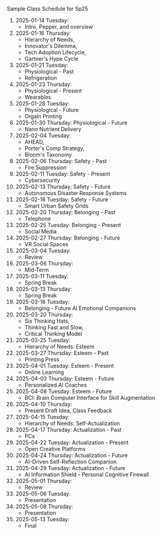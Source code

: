 Sample Class Schedule for Sp25

1. 2025-01-14 Tuesday:  
    - Intro, Pepper, and overview 
2. 2025-01-16 Thursday:  
    - Hierarchy of Needs,  
    - Innovator's Dilemma,  
    - Tech Adoption Lifecycle,  
    - Gartner's Hype Cycle 
3. 2025-01-21 Tuesday:  
    - Physiological - Past 
    - Refrigeration 
4. 2025-01-23 Thursday:  
    - Physiological - Present 
    - Wearables 
5. 2025-01-28 Tuesday:
    - Physiological - Future 
    - Orgain Printing 
6. 2025-01-30 Thursday: Physiological - Future 
    - Nano Nutrient Delivery 
7. 2025-02-04 Tuesday:  
    - AHEAD,  
    - Porter's Comp Strategy,  
    - Bloom's Taxonomy 
8. 2025-02-06 Thursday: Safety - Past 
    - Fire Suppression 
9. 2025-02-11 Tuesday: Safety - Present 
    - Cybersecurity 
10. 2025-02-13 Thursday: Safety - Future 
    - Autonomous Disaster Response Systems 
11. 2025-02-18 Tuesday: Safety - Future 
    - Smart Urban Safety Grids 
12. 2025-02-20 Thursday: Belonging - Past 
    - Telephone 
13. 2025-02-25 Tuesday: Belonging - Present 
    - Social Media 
14. 2025-02-27 Thursday: Belonging - Future 
    - VR Social Spaces 
15. 2025-03-04 Tuesday:  
    - Review 
16. 2025-03-06 Thursday:  
    - Mid-Term 
17. 2025-03-11 Tuesday:  
    - Spring Break 
18. 2025-03-13 Thursday:  
    - Spring Break 
19. 2025-03-18 Tuesday:  
    - Belonging - Future  AI Emotional Companions 
20. 2025-03-20 Thursday:  
    - Six Thinking Hats,  
    - Thinking Fast and Slow,  
    - Critical Thinking Model 
21. 2025-03-25 Tuesday:  
    - Hierarchy of Needs: Esteem 
22. 2025-03-27 Thursday: Esteem - Past 
    - Printing Press 
23. 2025-04-01 Tuesday: Esteem - Present 
    - Online Learning 
24. 2025-04-03 Thursday: Esteem - Future 
    - Personalized AI Coaches 
25. 2025-04-08 Tuesday: Esteem - Future  
    - BCI: Brain Computer Interface for Skill Augmentation 
26. 2025-04-10 Thursday:  
    - Present Draft Idea, Class Feedback 
27. 2025-04-15 Tuesday:   
    - Hierarchy of Needs: Self-Actualization 
28. 2025-04-17 Thursday: Actualization - Past 
    - PCs 
29. 2025-04-22 Tuesday: Actualization - Present 
    - Open Creative Platforms 
30. 2025-04-24 Thursday: Actualization - Future 
    - AI-Driven Self-Reflection Companion 
31. 2025-04-29 Tuesday: Actualization - Future 
    - AI Information Shield - Personal Cognitive Firewall 
32. 2025-05-01 Thursday:  
    - Review 
33. 2025-05-06 Tuesday:  
    - Presentation 
34. 2025-05-08 Thursday:
    - Presentation 
35. 2025-05-13 Tuesday:
    - Final 
